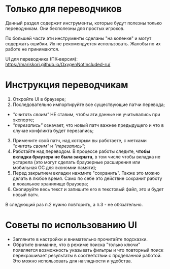 # Только для переводчиков

Данный раздел содержит инструменты, которые будут полезны только переводчикам. Они бесполезны для простых игроков.

По большей части эти инструменты сделаны "на коленке" и могут содержать ошибки. Их не рекомендуется использовать. Жалобы по их работе не принимаются.

UI для переводчика (ПК-версия):<br>
https://mariskori.github.io/OxygenNotIncluded-ru/

# Инструкция переводчикам

1. Откройте UI в браузере;
2. Последовательно импортируйте все существующие патчи перевода;
  - *"считать своим"* НЕ ставим, чтобы эти данные не учитывались при экспорте;
  - *"перезапись"* означает, что новый патч важнее предыдущего и что в случае конфликта будет перезапись;
3. Примените свой патч, над которым вы работаете, с метками *"считать своим"* и *"перезапись"*;
4. Работайте над переводом. В процессе работы следите, **чтобы вкладка браузера не была закрыта**, в том числе чтобы вкладка не устарела (это могут сделать браузерные расширения или мобильная ОС для экономии памяти);
5. Перед закрытием вкладки нажмите "сохранить". Также это можно делать в любое время. Само по себе это действие сохранит работу в локальное хранилище браузера;
6. Скопируйте весь текст и запишите его в текстовый файл, это и будет новый патч.

В следующий раз п.2 нужно повторить, а п.3 - не обязательно.

# Советы по использованию UI

- Загляните в настройки и внимательно прочитайте подсказки.
- Обратите внимание, что в режиме поиска "только ключи" появляется возможность указывать фильтры и что повторный поиск перекрашивает результаты в соответствии с проделанной работой. Это можно использовать для наглядности и удобства.